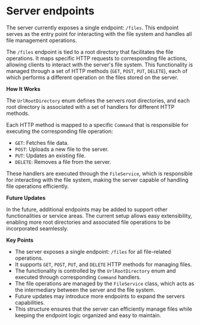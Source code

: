 # Server endpoints

The server currently exposes a single endpoint: `/files`. This endpoint serves as the entry point for interacting with the file system and handles all file management operations. 

The `/files` endpoint is tied to a root directory that facilitates the file operations. It maps specific HTTP requests to corresponding file actions, allowing clients to interact with the server's file system. This functionality is managed through a set of HTTP methods (`GET`, `POST`, `PUT`, `DELETE`), each of which performs a different operation on the files stored on the server.

**How It Works**

The `UrlRootDirectory` enum defines the servers root directories, and each root directory is associated with a set of handlers for different HTTP methods.

Each HTTP method is mapped to a specific `Command` that is responsible for executing the corresponding file operation:

- `GET`: Fetches file data.
- `POST`: Uploads a new file to the server.
- `PUT`: Updates an existing file.
- `DELETE`: Removes a file from the server.

These handlers are executed through the `FileService`, which is responsible for interacting with the file system, making the server capable of handling file operations efficiently.

**Future Updates**

In the future, additional endpoints may be added to support other functionalities or service areas. The current setup allows easy extensibility, enabling more root directories and associated file operations to be incorporated seamlessly.

**Key Points**

- The server exposes a single endpoint: `/files` for all file-related operations.
- It supports `GET`, `POST`, `PUT`, and `DELETE` HTTP methods for managing files.
- The functionality is controlled by the `UrlRootDirectory` enum and executed through corresponding `Command` handlers.
- The file operations are managed by the `FileService` class, which acts as the intermediary between the server and the file system.
- Future updates may introduce more endpoints to expand the servers capabilities.
- This structure ensures that the server can efficiently manage files while keeping the endpoint logic organized and easy to maintain.